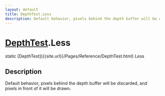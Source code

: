 ```yaml
---
layout: default
title: DepthTest.Less
description: Default behavior, pixels behind the depth buffer will be discarded, and pixels in front of it will be drawn.
---
```

# [DepthTest]({{site.url}}/Pages/Reference/DepthTest.html).Less

<div class='signature' markdown='1'>
static [DepthTest]({{site.url}}/Pages/Reference/DepthTest.html) Less
</div>

## Description
Default behavior, pixels behind the depth buffer will be
discarded, and pixels in front of it will be drawn.

